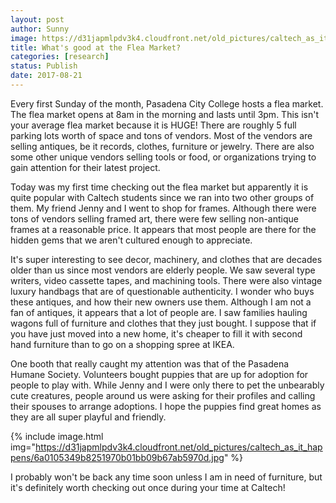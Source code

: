 ```yaml
---
layout: post
author: Sunny
image: https://d31japmlpdv3k4.cloudfront.net/old_pictures/caltech_as_it_happens/6a0105349b8251970b01b7c9133e78970b.jpg
title: What's good at the Flea Market?
categories: [research]
status: Publish
date: 2017-08-21
---
```






Every first Sunday of the month, Pasadena City College hosts a flea market. The flea market opens at 8am in the morning and lasts until 3pm. This isn't your average flea market because it is HUGE! There are roughly 5 full parking lots worth of space and tons of vendors. Most of the vendors are selling antiques, be it records, clothes, furniture or jewelry. There are also some other unique vendors selling tools or food, or organizations trying to gain attention for their latest project.





Today was my first time checking out the flea market but apparently it is quite popular with Caltech students since we ran into two other groups of them. My friend Jenny and I went to shop for frames. Although there were tons of vendors selling framed art, there were few selling non-antique frames at a reasonable price. It appears that most people are there for the hidden gems that we aren't cultured enough to appreciate.



It's super interesting to see decor, machinery, and clothes that are decades older than us since most vendors are elderly people. We saw several type writers, video cassette tapes, and machining tools. There were also vintage luxury handbags that are of questionable authenticity. I wonder who buys these antiques, and how their new owners use them. Although I am not a fan of antiques, it appears that a lot of people are. I saw families hauling wagons full of furniture and clothes that they just bought. I suppose that if you have just moved into a new home, it's cheaper to fill it with second hand furniture than to go on a shopping spree at IKEA.



One booth that really caught my attention was that of the Pasadena Humane Society. Volunteers bought puppies that are up for adoption for people to play with. While Jenny and I were only there to pet the unbearably cute creatures, people around us were asking for their profiles and calling their spouses to arrange adoptions. I hope the puppies find great homes as they are all super playful and friendly.



{% include image.html img="https://d31japmlpdv3k4.cloudfront.net/old_pictures/caltech_as_it_happens/6a0105349b8251970b01bb09b67ab5970d.jpg" %}


I probably won't be back any time soon unless I am in need of furniture, but it's definitely worth checking out once during your time at Caltech!

